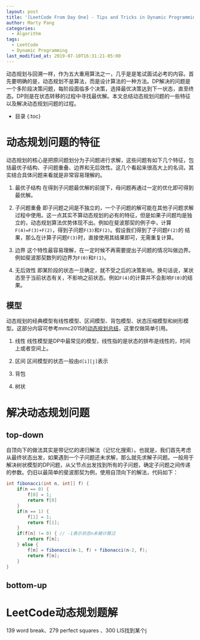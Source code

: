```yaml
---
layout: post
title: '[LeetCode From Day One] - Tips and Tricks in Dynamic Programming'
author: Marty Pang
categories: 
  - Algorithm
tags: 
  - LeetCode
  - Dynamic Programming
last_modified_at: 2019-07-10T16:31:21-05:00
---
```


动态规划与回溯一样，作为五大重用算法之一，几乎是是笔试面试必考的内容。首先要明确的是，动态规划不是算法，而是设计算法的一种方法。DP解决的问题是一个多阶段决策问题，每阶段面临多个决策，选择最优决策达到下一状态，直至终态。DP则是在状态转移的过程中寻找最优解。本文总结动态规划问题的一些特征以及解决动态规划问题的过程。


* 目录
{:toc}


# 动态规划问题的特征

动态规划的核心是把原问题划分为子问题进行求解，这些问题有如下几个特征，包括最优子结构、子问题重叠、边界和无后效性。这几个看起来很高大上的名词，其实结合具体问题来看就是非常容易理解的。

1. 最优子结构
在得到子问题最优解的前提下，母问题再通过一定的优化即可得到最优解。

2. 子问题重叠
即子问题之间是不独立的，一个子问题的解可能在其他子问题求解过程中使用。这一点其实不算动态规划的必有的特征，但是如果子问题均是独立的，动态规划算法优势体现不出。例如在斐波那契的例子中，计算`F(4)=F(3)+F(2)`，得到子问题`F(3)`和`F(2)`。假设我们得到了子问题`F(2)`的 结果，那么在计算子问题`F(3)`时，直接使用其结果即可，无需重复计算。

3. 边界
这个特性最容易理解，在一定时候不再需要提出子问题的情况叫做边界。例如斐波那契数列的边界为`F(0)`和`F(1)`。

4. 无后效性
即某阶段的状态一旦确定，就不受之后的决策影响。换句话说，某状态至于当前状态有关，不影响之前状态。例如`F(4)`的计算并不会影响`F(0)`的结果。

## 模型
动态规划的经典模型有线性模型、区间模型、背包模型、状态压缩模型和树形模型。这部分内容可参考mmc2015的[动态规划总结](https://blog.csdn.net/mmc2015/article/details/73558346)，这里仅做简单引用。

1. 线性
线性模型是DP中最常见的模型，线性指的是状态的排布是线性的，时间上或者空间上。

2. 区间
区间模型的状态一般由`d[i][j]`表示

3. 背包
4. 树状

# 解决动态规划问题

## top-down

自顶向下的做法其实是带记忆的递归解法（记忆化搜索）。也就是，我们首先考虑从最终状态出发，如果遇到一个子问题还未求解，那么就先求解子问题。一般用于解决树状模型的DP问题，从父节点出发找到所有的子问题，确定子问题之间传递的参数。仍旧以最简单的斐波那契为例，使用自顶向下的解法，代码如下：

```java
int fibonacci(int n, int[] f) {
    if(n == 0) {
        f[0] = 1;
        return f[0]
    }
    if(n == 1) {
        f[1] = 1;
        return f[1];
    }
    if(f[n] != 0) { // -1表示状态n未被计算过
        return f[n];
    } else {
        f[n] = fibonacci(n-1, f) + fibonacci(n-2, f);
        return f[n];
    }
}
```

## bottom-up

# LeetCode动态规划题解
139 word break、279 perfect squares 、300 LIS找到某个j